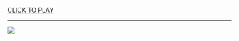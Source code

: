 
<a href="https://premium76.site?title=snake_video_game_character&ref=12M">CLICK TO PLAY</a></h3>
<hr>

<a href="https://premium76.site?title=snake_video_game_character&ref=12M"><img src="https://clearcache.store/games.png"></a>


